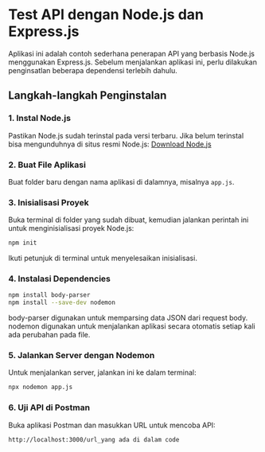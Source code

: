 # Test API dengan Node.js dan Express.js

Aplikasi ini adalah contoh sederhana penerapan API yang berbasis Node.js menggunakan Express.js. Sebelum menjalankan aplikasi ini, perlu dilakukan penginsatlan beberapa dependensi terlebih dahulu.

## Langkah-langkah Penginstalan

### 1. Instal Node.js
Pastikan Node.js sudah terinstal pada versi terbaru. Jika belum terinstal bisa mengunduhnya di situs resmi Node.js:
[Download Node.js](https://nodejs.org/)

### 2. Buat File Aplikasi
Buat folder baru dengan nama aplikasi di dalamnya, misalnya `app.js`.

### 3. Inisialisasi Proyek
Buka terminal di folder yang sudah dibuat, kemudian jalankan perintah ini untuk menginisialisasi proyek Node.js:
```bash
npm init
```

Ikuti petunjuk di terminal untuk menyelesaikan inisialisasi.

### 4. Instalasi Dependencies
```bash
npm install body-parser
npm install --save-dev nodemon
```

body-parser digunakan untuk memparsing data JSON dari request body.
nodemon digunakan untuk menjalankan aplikasi secara otomatis setiap kali ada perubahan pada file.

### 5. Jalankan Server dengan Nodemon
Untuk menjalankan server, jalankan ini ke dalam terminal:
```bash
npx nodemon app.js
```

### 6. Uji API di Postman
Buka aplikasi Postman dan masukkan URL untuk mencoba API:
```bash
http://localhost:3000/url_yang ada di dalam code
